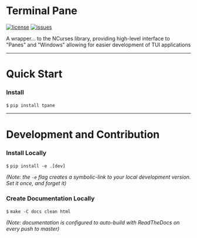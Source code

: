 # Terminal Pane

[![license](https://img.shields.io/github/license/oresat/CANopen-monitor)](./LICENSE)
[![issues](https://img.shields.io/github/issues/oresat/oresat-tpane/bug)](https://github.com/oresat/oresat-tpane/labels/bug)
<!-- [![pypi]()]() -->
<!-- [![read the docs]()]() -->
<!-- [![unit tests]()]()
[![deployment]()]() -->

A wrapper... to the NCurses library, providing high-level interface to "Panes" and "Windows" allowing for easier development of TUI applications

***

# Quick Start

### Install

`$` `pip install tpane`

***

# Development and Contribution

<!-- ### Documentation

Check out our [Read The Docs](https://oresat-tpane.readthedocs.io) pages for more info on the application sub-components and methods. -->

### Install Locally

`$` `pip install -e .[dev]`

*(Note: the `-e` flag creates a symbolic-link to your local development version. Set it once, and forget it)*

### Create Documentation Locally

`$` `make -C docs clean html`

*(Note: documentation is configured to auto-build with ReadTheDocs on every push to master)*
